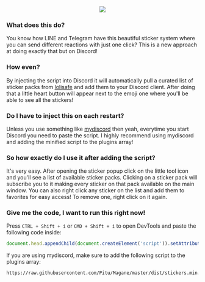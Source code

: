 <div align="center">
	<img src="https://lolisafe.moe/88r6gPQS.png" />
</div>

### What does this do?
You know how LINE and Telegram have this beautiful sticker system where you can send different reactions with just one click? This is a new approach at doing exactly that but on Discord!

### How even?
By injecting the script into Discord it will automatically pull a curated list of sticker packs from [lolisafe](https://lolisafe.moe) and add them to your Discord client. After doing that a little heart button will appear next to the emoji one where you'll be able to see all the stickers!

### Do I have to inject this on each restart?
Unless you use something like [mydiscord](https://github.com/justinoboyle/mydiscord) then yeah, everytime you start Discord you need to paste the script. I highly recommend using mydiscord and adding the minified script to the plugins array!

### So how exactly do I use it after adding the script?
It's very easy.
After opening the sticker popup click on the little tool icon and you'll see a list of available sticker packs. Clicking on a sticker pack will subscribe you to it making every sticker on that pack available on the main window. You can also right click any sticker on the list and add them to favorites for easy access! To remove one, right click on it again.

### Give me the code, I want to run this right now!
Press `CTRL + Shift + i` or `CMD + Shift + i` to open DevTools and paste the following code inside:
```js
document.head.appendChild(document.createElement('script')).setAttribute("src", "https://cdn.rawgit.com/Pitu/Magane/fd13b928/dist/stickers.min.js")
```
If you are using mydiscord, make sure to add the following script to the plugins array:
```
https://raw.githubusercontent.com/Pitu/Magane/master/dist/stickers.min.js
```
